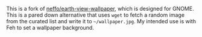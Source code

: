 This is a fork of [neffo/earth-view-wallpaper](https://github.com/neffo/earth-view-wallpaper-gnome-extension), which is designed for GNOME. This is a pared down alternative that uses `wget` to fetch a random image from the curated list and write it to `~/wallpaper.jpg`. My intended use is with Feh to set a wallpaper background.
